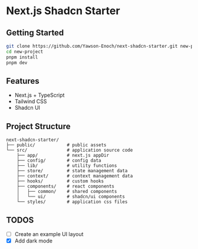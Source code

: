 # Next.js Shadcn Starter

## Getting Started

```sh
git clone https://github.com/Yawson-Enoch/next-shadcn-starter.git new-project
cd new-project
pnpm install
pnpm dev
```

## Features

- Next.js + TypeScript
- Tailwind CSS
- Shadcn UI

## Project Structure

```
next-shadcn-starter/
├── public/            # public assets
└── src/               # application source code
    ├── app/           # next.js appDir
    ├── config/        # config data
    ├── lib/           # utility functions
    ├── store/         # state management data
    ├── context/       # context management data
    ├── hooks/         # custom hooks
    ├── components/    # react components
    │   ├── common/    # shared components
    │   └── ui/        # shadcn/ui components
    └── styles/        # application css files
```

## TODOS

- [ ] Create an example UI layout
- [x] Add dark mode
